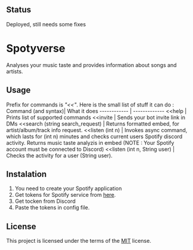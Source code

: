 ## Status
Deployed, still needs some fixes
# Spotyverse
Analyses your music taste and provides information about songs and artists.

## Usage
Prefix for commands is _"<<"_.
Here is the  small list of stuff it can do : 
Command (and syntax)| What it does
------------ | -------------
<<help | Prints list of supported commands
<<invite | Sends your bot invite link in DMs
<<search (string search_request) | Returns formatted embed, for artist/album/track info request.
<<listen (int n) | Invokes async command, which lasts for (int n) minutes and checks current users Spotify discord activity. Returns music taste analyzis in embed (NOTE : Your Spotify account must be connected to Discord)
<<listen (int n, String user) | Checks the activity for a user (String user).

## Instalation
1. You need to create your Spotify application
2. Get tokens for Spotify service from [here](https://developer.spotify.com/dashboard/applications).
3. Get tocken from Discord
4. Paste the tokens in config file.

## License
This project is licensed under the terms of the [MIT](https://opensource.org/licenses/MIT) license.



